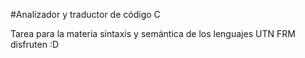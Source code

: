 #Analizador y traductor de código C

Tarea para la materia sintaxis y semántica de los lenguajes UTN FRM
disfruten :D